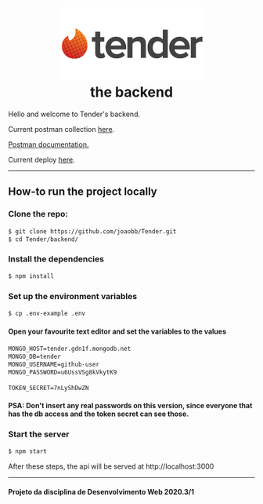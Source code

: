 <h1 align="center">
    <img alt="" src="../frontend/ReactJS/src/assets/tender_logo.png" height="150px" />
    <br>the backend</br>
</h1>

Hello and welcome to Tender's backend.

Current postman collection [here](https://www.getpostman.com/collections/58ca3cec9b7c18ad0105).

[Postman documentation.](https://documenter.getpostman.com/view/9283323/TVKHVFab)

Current deploy [here](https://tender-apy.herokuapp.com/api/v1).

---

## How-to run the project locally

### Clone the repo:

```
$ git clone https://github.com/joaobb/Tender.git
$ cd Tender/backend/
```

### Install the dependencies

```sh
$ npm install
```

### Set up the environment variables

```sh
$ cp .env-example .env
```

#### Open your favourite text editor and set the variables to the values
 
```
MONGO_HOST=tender.gdn1f.mongodb.net
MONGO_DB=tender
MONGO_USERNAME=github-user
MONGO_PASSWORD=u6UssVSg8kVkytK9

TOKEN_SECRET=7nLyShDwZN
```

#### PSA: Don't insert any real passwords on this version, since everyone that has the db access and the token secret can see those.

### Start the server

```sh
$ npm start
```

After these steps, the api will be served at http://localhost:3000

---

#### Projeto da disciplina de Desenvolvimento Web 2020.3/1
